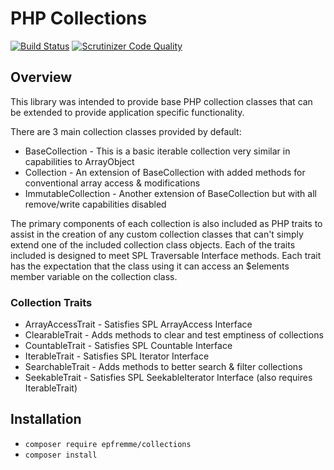 # PHP Collections

[![Build Status](https://travis-ci.org/epfremmer/collections.svg)](https://travis-ci.org/epfremmer/collections?branch=tags%2Fv1.0.0)
[![Scrutinizer Code Quality](https://scrutinizer-ci.com/g/epfremmer/collections/badges/quality-score.png?b=release%2Fv1.0.0)](https://scrutinizer-ci.com/g/epfremmer/collections/?branch=tags%2Fv1.0.0)

## Overview

This library was intended to provide base PHP collection classes that can be extended to provide 
application specific functionality.

There are 3 main collection classes provided by default:

* BaseCollection - This is a basic iterable collection very similar in capabilities to ArrayObject
* Collection - An extension of BaseCollection with added methods for conventional array access & modifications
* ImmutableCollection - Another extension of BaseCollection but with all remove/write capabilities disabled

The primary components of each collection is also included as PHP traits to assist in the creation of
any custom collection classes that can't simply extend one of the included collection class objects. Each of
the traits included is designed to meet SPL Traversable Interface methods. Each trait has the expectation that 
the class using it can access an $elements member variable on the collection class.

### Collection Traits

* ArrayAccessTrait - Satisfies SPL ArrayAccess Interface
* ClearableTrait - Adds methods to clear and test emptiness of collections
* CountableTrait - Satisfies SPL Countable Interface
* IterableTrait - Satisfies SPL Iterator Interface
* SearchableTrait - Adds methods to better search & filter collections
* SeekableTrait - Satisfies SPL SeekableIterator Interface (also requires IterableTrait)

## Installation

* `composer require epfremme/collections`
* `composer install`
